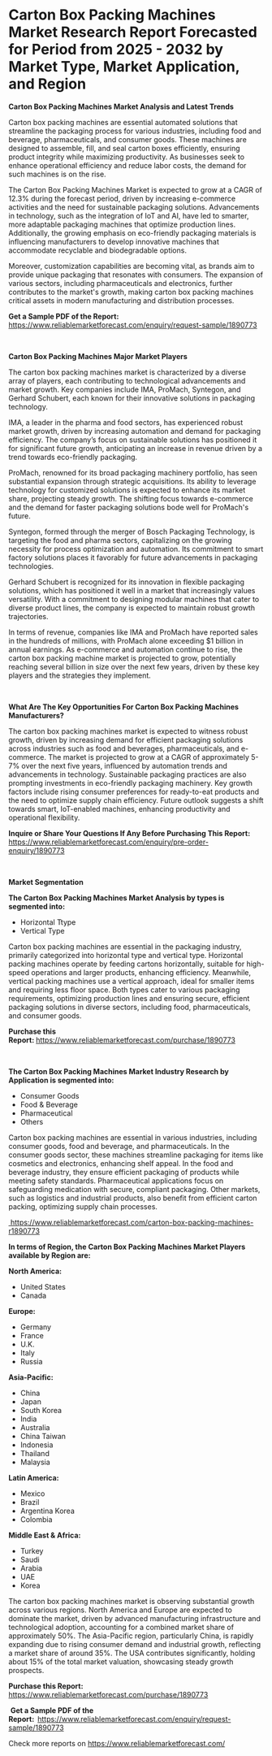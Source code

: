 <p><h1>Carton Box Packing Machines Market Research Report Forecasted for Period from 2025 -  2032 by Market Type, Market Application, and Region</h1></p><p><strong>Carton Box Packing Machines Market Analysis and Latest Trends</strong></p>
<p><p>Carton box packing machines are essential automated solutions that streamline the packaging process for various industries, including food and beverage, pharmaceuticals, and consumer goods. These machines are designed to assemble, fill, and seal carton boxes efficiently, ensuring product integrity while maximizing productivity. As businesses seek to enhance operational efficiency and reduce labor costs, the demand for such machines is on the rise.</p><p>The Carton Box Packing Machines Market is expected to grow at a CAGR of 12.3% during the forecast period, driven by increasing e-commerce activities and the need for sustainable packaging solutions. Advancements in technology, such as the integration of IoT and AI, have led to smarter, more adaptable packaging machines that optimize production lines. Additionally, the growing emphasis on eco-friendly packaging materials is influencing manufacturers to develop innovative machines that accommodate recyclable and biodegradable options. </p><p>Moreover, customization capabilities are becoming vital, as brands aim to provide unique packaging that resonates with consumers. The expansion of various sectors, including pharmaceuticals and electronics, further contributes to the market's growth, making carton box packing machines critical assets in modern manufacturing and distribution processes.</p></p>
<p><strong>Get a Sample PDF of the Report:&nbsp;</strong> <a href="https://www.reliablemarketforecast.com/enquiry/request-sample/1890773?utm_campaign=2324&utm_medium=2&utm_source=Github&utm_content=ia&utm_term=01032025&utm_id=carton-box-packing-machines">https://www.reliablemarketforecast.com/enquiry/request-sample/1890773</a></p>
<p>&nbsp;</p>
<p><strong>Carton Box Packing Machines Major Market Players</strong></p>
<p><p>The carton box packing machines market is characterized by a diverse array of players, each contributing to technological advancements and market growth. Key companies include IMA, ProMach, Syntegon, and Gerhard Schubert, each known for their innovative solutions in packaging technology.</p><p>IMA, a leader in the pharma and food sectors, has experienced robust market growth, driven by increasing automation and demand for packaging efficiency. The company’s focus on sustainable solutions has positioned it for significant future growth, anticipating an increase in revenue driven by a trend towards eco-friendly packaging.</p><p>ProMach, renowned for its broad packaging machinery portfolio, has seen substantial expansion through strategic acquisitions. Its ability to leverage technology for customized solutions is expected to enhance its market share, projecting steady growth. The shifting focus towards e-commerce and the demand for faster packaging solutions bode well for ProMach's future.</p><p>Syntegon, formed through the merger of Bosch Packaging Technology, is targeting the food and pharma sectors, capitalizing on the growing necessity for process optimization and automation. Its commitment to smart factory solutions places it favorably for future advancements in packaging technologies.</p><p>Gerhard Schubert is recognized for its innovation in flexible packaging solutions, which has positioned it well in a market that increasingly values versatility. With a commitment to designing modular machines that cater to diverse product lines, the company is expected to maintain robust growth trajectories.</p><p>In terms of revenue, companies like IMA and ProMach have reported sales in the hundreds of millions, with ProMach alone exceeding $1 billion in annual earnings. As e-commerce and automation continue to rise, the carton box packing machine market is projected to grow, potentially reaching several billion in size over the next few years, driven by these key players and the strategies they implement.</p></p>
<p>&nbsp;</p>
<p><strong>What Are The Key Opportunities For Carton Box Packing Machines Manufacturers?</strong></p>
<p><p>The carton box packing machines market is expected to witness robust growth, driven by increasing demand for efficient packaging solutions across industries such as food and beverages, pharmaceuticals, and e-commerce. The market is projected to grow at a CAGR of approximately 5-7% over the next five years, influenced by automation trends and advancements in technology. Sustainable packaging practices are also prompting investments in eco-friendly packaging machinery. Key growth factors include rising consumer preferences for ready-to-eat products and the need to optimize supply chain efficiency. Future outlook suggests a shift towards smart, IoT-enabled machines, enhancing productivity and operational flexibility.</p></p>
<p><strong>Inquire or Share Your Questions If Any Before Purchasing This Report:</strong> <a href="https://www.reliablemarketforecast.com/enquiry/pre-order-enquiry/1890773?utm_campaign=2324&utm_medium=2&utm_source=Github&utm_content=ia&utm_term=01032025&utm_id=carton-box-packing-machines">https://www.reliablemarketforecast.com/enquiry/pre-order-enquiry/1890773</a></p>
<p>&nbsp;</p>
<p><strong>Market Segmentation</strong></p>
<p><strong>The Carton Box Packing Machines Market Analysis by types is segmented into:</strong></p>
<p><ul><li>Horizontal Ttype</li><li>Vertical Type</li></ul></p>
<p><p>Carton box packing machines are essential in the packaging industry, primarily categorized into horizontal type and vertical type. Horizontal packing machines operate by feeding cartons horizontally, suitable for high-speed operations and larger products, enhancing efficiency. Meanwhile, vertical packing machines use a vertical approach, ideal for smaller items and requiring less floor space. Both types cater to various packaging requirements, optimizing production lines and ensuring secure, efficient packaging solutions in diverse sectors, including food, pharmaceuticals, and consumer goods.</p></p>
<p><strong>Purchase this Report:&nbsp;</strong><a href="https://www.reliablemarketforecast.com/purchase/1890773?utm_campaign=2324&utm_medium=2&utm_source=Github&utm_content=ia&utm_term=01032025&utm_id=carton-box-packing-machines">https://www.reliablemarketforecast.com/purchase/1890773</a></p>
<p>&nbsp;</p>
<p><strong>The Carton Box Packing Machines Market Industry Research by Application is segmented into:</strong></p>
<p><ul><li>Consumer Goods</li><li>Food & Beverage</li><li>Pharmaceutical</li><li>Others</li></ul></p>
<p><p>Carton box packing machines are essential in various industries, including consumer goods, food and beverage, and pharmaceuticals. In the consumer goods sector, these machines streamline packaging for items like cosmetics and electronics, enhancing shelf appeal. In the food and beverage industry, they ensure efficient packaging of products while meeting safety standards. Pharmaceutical applications focus on safeguarding medication with secure, compliant packaging. Other markets, such as logistics and industrial products, also benefit from efficient carton packing, optimizing supply chain processes.</p></p>
<p><a href="https://www.reliablemarketforecast.com/carton-box-packing-machines-r1890773?utm_campaign=2324&utm_medium=2&utm_source=Github&utm_content=ia&utm_term=01032025&utm_id=carton-box-packing-machines">&nbsp;https://www.reliablemarketforecast.com/carton-box-packing-machines-r1890773</a></p>
<p><strong>In terms of Region, the Carton Box Packing Machines Market Players available by Region are:</strong></p>
<p>
    <p> <strong> North America: </strong>
        <ul>
            <li>United States</li>
            <li>Canada</li>
        </ul>
        </p> 
    <p> <strong> Europe: </strong>
        <ul>
            <li>Germany</li>
            <li>France</li>
            <li>U.K.</li>
            <li>Italy</li>
            <li>Russia</li>
        </ul>
        </p> 
    <p> <strong> Asia-Pacific: </strong>
        <ul>
            <li>China</li>
            <li>Japan</li>
            <li>South Korea</li>
            <li>India</li>
            <li>Australia</li>
            <li>China Taiwan</li>
            <li>Indonesia</li>
            <li>Thailand</li>
            <li>Malaysia</li>
        </ul>
        </p> 
    <p> <strong> Latin America: </strong>
        <ul>
            <li>Mexico</li>
            <li>Brazil</li>
            <li>Argentina Korea</li>
            <li>Colombia</li>
        </ul>
        </p> 
    <p> <strong> Middle East & Africa: </strong>
        <ul>
            <li>Turkey</li>
            <li>Saudi</li>
            <li>Arabia</li>
            <li>UAE</li>
            <li>Korea</li>
        </ul>
    </p>
    </p>
<p><p>The carton box packing machines market is observing substantial growth across various regions. North America and Europe are expected to dominate the market, driven by advanced manufacturing infrastructure and technological adoption, accounting for a combined market share of approximately 50%. The Asia-Pacific region, particularly China, is rapidly expanding due to rising consumer demand and industrial growth, reflecting a market share of around 35%. The USA contributes significantly, holding about 15% of the total market valuation, showcasing steady growth prospects.</p></p>
<p><strong>Purchase this Report: </strong><a href="https://www.reliablemarketforecast.com/purchase/1890773?utm_campaign=2324&utm_medium=2&utm_source=Github&utm_content=ia&utm_term=01032025&utm_id=carton-box-packing-machines">https://www.reliablemarketforecast.com/purchase/1890773</a></p>
<p>&nbsp;<strong>Get a Sample PDF of the Report:&nbsp;&nbsp;</strong><a href="https://www.reliablemarketforecast.com/enquiry/request-sample/1890773?utm_campaign=2324&utm_medium=2&utm_source=Github&utm_content=ia&utm_term=01032025&utm_id=carton-box-packing-machines">https://www.reliablemarketforecast.com/enquiry/request-sample/1890773</a></p>
<p><strong></strong></p>
<p>Check more reports on <a href="https://www.reliablemarketforecast.com/?utm_campaign=2324&utm_medium=2&utm_source=Github&utm_content=ia&utm_term=01032025&utm_id=carton-box-packing-machines">https://www.reliablemarketforecast.com/</a></p>
